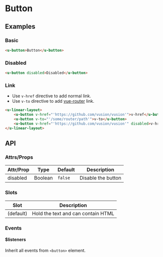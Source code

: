 # Button

## Examples
### Basic

``` html
<u-button>Button</u-button>
```

### Disabled

``` html
<u-button disabled>Disabled</u-button>
```

### Link

- Use `v-href` directive to add normal link.
- Use `v-to` directive to add [vue-router](https://router.vuejs.org) link.

``` html
<u-linear-layout>
    <u-button v-href="'https://github.com/vusion/vusion'">v-href</u-button>
    <u-button v-to="'/some/router/path'">v-to</u-button>
    <u-button v-href="'https://github.com/vusion/vusion'" disabled>v-href</u-button>
</u-linear-layout>
```

## API
### Attrs/Props

| Attr/Prop | Type | Default | Description |
| --------- | ---- | ------- | ----------- |
| disabled | Boolean | `false` | Disable the button |

### Slots

| Slot | Description |
| ---- | ----------- |
| (default) | Hold the text and can contain HTML |

### Events

#### $listeners

Inherit all events from `<button>` element.
